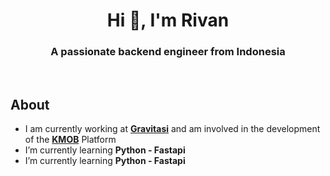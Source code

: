 <h1 align="center">Hi 👋, I'm Rivan</h1>
<h3 align="center">A passionate backend engineer from Indonesia</h3>
<br>

<h2> About</h2>
<ul>
 <li>I am currently working at <b><a href="https://www.gravitasi.co.id" target="_blank">Gravitasi</a></b> and am involved in the development of the <b><a href="https://www.gravitasi.co.id/portfolio/kmob-pemda-depok" target="_blank">KMOB</a></b> Platform </li>

<li>I’m currently learning <b>Python - Fastapi</b></li>
<li>I’m currently learning <b>Python - Fastapi</b></li>
<!---

 👨‍💻 All of my projects are available at [rivan-codes.github.io](rivan-codes.github.io)

-->

- 📝 I regularly write articles on **[Medium](rivannurdin.medium.com)** and novels or poetry on **[Wattpad](https://www.wattpad.com/user/rivannurdin)**

- 💬 Ask me about **PHP, Laravel, REST API, SQL**

- 📫 How to reach me **rivannurdin001@gmail.com**

- 📄 Know about my experiences [linkedin.com/in/rivannurdin/](linkedin.com/in/rivannurdin/)

  </ul>
